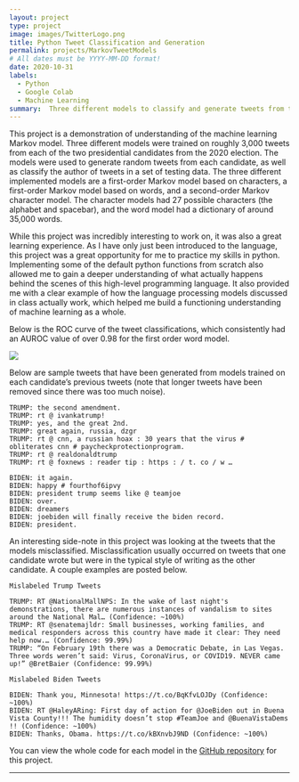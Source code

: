 ```yaml
---
layout: project
type: project
image: images/TwitterLogo.png
title: Python Tweet Classification and Generation
permalink: projects/MarkovTweetModels
# All dates must be YYYY-MM-DD format!
date: 2020-10-31
labels:
  - Python
  - Google Colab
  - Machine Learning
summary:  Three different models to classify and generate tweets from the 2020 presidential candidates from UH Manoa's ICS 235 Machine Learning class.
---
```


This project is a demonstration of understanding of the machine learning Markov model.  Three different models were trained on roughly 3,000 tweets from each of the two presidential candidates from the 2020 election.  The models were used to generate random tweets from each candidate, as well as classify the author of tweets in a set of testing data.  The three different implemented models are a first-order Markov model based on characters, a first-order Markov model based on words, and a second-order Markov character model.  The character models had 27 possible characters (the alphabet and spacebar), and the word model had a dictionary of around 35,000 words.

While this project was incredibly interesting to work on, it was also a great learning experience.  As I have only just been introduced to the language, this project was a great opportunity for me to practice my skills in python.  Implementing some of the default python functions from scratch also allowed me to gain a deeper understanding of what actually happens behind the scenes of this high-level programming language.  It also provided me with a clear example of how the language processing models discussed in class actually work, which helped me build a functioning understanding of machine learning as a whole.

Below is the ROC curve of the tweet classifications, which consistently had an AUROC value of over 0.98 for the first order word model.

<img class="ui image" src="{{ site.baseurl }}/images/Project4Results.png">


Below are sample tweets that have been generated from models trained on each candidate’s previous tweets (note that longer tweets have been removed since there was too much noise).

```
TRUMP: the second amendment.
TRUMP: rt @ ivankatrump!
TRUMP: yes, and the great 2nd.
TRUMP: great again, russia, dzgr
TRUMP: rt @ cnn, a russian hoax : 30 years that the virus # obliterates cnn # paycheckprotectionprogram.
TRUMP: rt @ realdonaldtrump
TRUMP: rt @ foxnews : reader tip : https : / t. co / w …

BIDEN: it again.
BIDEN: happy # fourthof6ipvy
BIDEN: president trump seems like @ teamjoe
BIDEN: over.
BIDEN: dreamers
BIDEN: joebiden will finally receive the biden record.
BIDEN: president.
```

An interesting side-note in this project was looking at the tweets that the models misclassified.  Misclassification usually occurred on tweets that one candidate wrote but were in the typical style of writing as the other candidate.  A couple examples are posted below.

```
Mislabeled Trump Tweets

TRUMP: RT @NationalMallNPS: In the wake of last night's demonstrations, there are numerous instances of vandalism to sites around the National Mal… (Confidence: ~100%)
TRUMP: RT @senatemajldr: Small businesses, working families, and medical responders across this country have made it clear: They need help now.… (Confidence: 99.99%)
TRUMP: “On February 19th there was a Democratic Debate, in Las Vegas. Three words weren’t said: Virus, CoronaVirus, or COVID19. NEVER came up!” @BretBaier (Confidence: 99.99%)

Mislabeled Biden Tweets

BIDEN: Thank you, Minnesota! https://t.co/BqKfvLOJDy (Confidence: ~100%)
BIDEN: RT @HaleyARing: First day of action for @JoeBiden out in Buena Vista County!!! The humidity doesn’t stop #TeamJoe and @BuenaVistaDems !! (Confidence: ~100%)
BIDEN: Thanks, Obama. https://t.co/kBXnvbJ9ND (Confidence: ~100%)

```


You can view the whole code for each model in the [GitHub repository](https://github.com/robert-lemon-uhm/Presidential-Tweets-Markov-Models) for this project.

___
